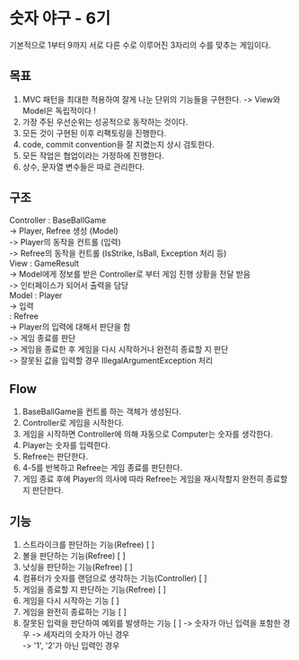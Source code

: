 # 숫자 야구 - 6기
기본적으로 1부터 9까지 서로 다른 수로 이루어진 3자리의 수를 맞추는 게임이다.

## 목표
1. MVC 패턴을 최대한 적용하여 잘게 나눈 단위의 기능들을 구현한다.
   -> View와 Model은 독립적이다 !
2. 가장 주된 우선순위는 성공적으로 동작하는 것이다.
3. 모든 것이 구현된 이후 리팩토링을 진행한다.
4. code, commit convention을 잘 지켰는지 상시 검토한다.
5. 모든 작업은 협업이라는 가정하에 진행한다.
6. 상수, 문자열 변수들은 따로 관리한다.

## 구조
Controller : BaseBallGame<br>
-> Player, Refree 생성 (Model)<br>
-> Player의 동작을 컨트롤 (입력)<br>
-> Refree의 동작을 컨트롤 (IsStrike, IsBall, Exception 처리 등)<br>
View : GameResult<br>
-> Model에게 정보를 받은 Controller로 부터 게임 진행 상황을 전달 받음<br>
-> 인터페이스가 되어서 출력을 담당<br>
Model : Player<br>
-> 입력<br>
: Refree<br>
-> Player의 입력에 대해서 판단을 함<br>
-> 게임 종료를 판단<br>
-> 게임을 종료한 후 게임을 다시 시작하거나 완전히 종료할 지 판단<br>
-> 잘못된 값을 입력할 경우 IllegalArgumentException 처리<br>

## Flow
1. BaseBallGame을 컨트롤 하는 객체가 생성된다.
2. Controller로 게임을 시작한다.
3. 게임을 시작하면 Controller에 의해 자동으로 Computer는 숫자를 생각한다.
4. Player는 숫자를 입력한다.
5. Refree는 판단한다.
6. 4-5를 반복하고 Refree는 게임 종료를 판단한다.
7. 게임 종료 후에 Player의 의사에 따라 Refree는 게임을 재시작할지 완전히 종료할지 판단한다.

## 기능
1. 스트라이크를 판단하는 기능(Refree) [ ]
2. 볼을 판단하는 기능(Refree) [ ]
3. 낫싱을 판단하는 기능(Refree) [ ]
4. 컴퓨터가 숫자를 랜덤으로 생각하는 기능(Controller) [ ]
5. 게임을 종료할 지 판단하는 기능(Refree) [ ]
6. 게임을 다시 시작하는 기능 [ ]
7. 게임을 완전히 종료하는 기능 [ ]
8. 잘못된 입력을 판단하여 예외를 발생하는 기능 [ ]
   -> 숫자가 아닌 입력을 포함한 경우
   -> 세자리의 숫자가 아닌 경우  
   -> '1', '2'가 아닌 입력인 경우

   